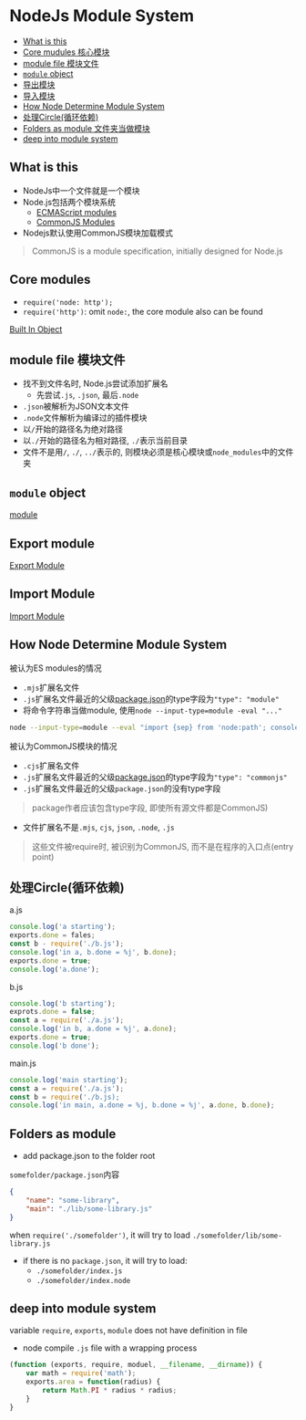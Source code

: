 # NodeJs Module System

- [What is this](#what-is-this)
- [Core mudules 核心模块](#core-mudules-核心模块)
- [module file 模块文件](#module-file-模块文件)
- [`module` object](#module-object)
- [导出模块](#导出模块)
- [导入模块](#导入模块)
- [How Node Determine Module System](#how-node-determine-module-system)
- [处理Circle(循环依赖)](#处理circle循环依赖)
- [Folders as module 文件夹当做模块](#folders-as-module-文件夹当做模块)
- [deep into module system](#deep-into-module-system)

## What is this

- NodeJs中一个文件就是一个模块
- Node.js包括两个模块系统
  - [ECMAScript modules](javascript-module-es6.md)
  - [CommonJS Modules](javascript-module-commonjs.md)
- Nodejs默认使用CommonJS模块加载模式

> CommonJS is a module specification, initially designed for Node.js

## Core modules

- `require('node: http');`
- `require('http')`: omit `node:`, the core module also can be found

[Built In Object](nodejs-built-in-libraries.md)

## module file 模块文件

- 找不到文件名时, Node.js尝试添加扩展名
  - 先尝试`.js`, `.json`, 最后`.node`
- `.json`被解析为JSON文本文件
- `.node`文件解析为编译过的插件模块
- 以`/`开始的路径名为绝对路径
- 以`./`开始的路径名为相对路径, `./`表示当前目录
- 文件不是用`/`, `./`, `../`表示的, 则模块必须是核心模块或`node_modules`中的文件夹

## `module` object

[module](nodejs-module-object.md)

## Export module

[Export Module](nodejs-module-exports.md)

## Import Module

[Import Module](nodejs-module-imports.md)

## How Node Determine Module System

被认为ES modules的情况

- `.mjs`扩展名文件
- `.js`扩展名文件最近的父级[package.json](nodejs-package-json.md)的type字段为`"type": "module"`
- 将命令字符串当做module, 使用`node --input-type=module -eval "..."`

```sh
node --input-type=module --eval "import {sep} from 'node:path'; console.log(sep);"
```

被认为CommonJS模块的情况

- `.cjs`扩展名文件
- `.js`扩展名文件最近的父级[package.json](nodejs-package-json.md)的type字段为`"type": "commonjs"`
- `.js`扩展名文件最近的父级`package.json`的没有type字段

> package作者应该包含type字段, 即使所有源文件都是CommonJS)

- 文件扩展名不是`.mjs`, `cjs`, `json`, `.node`, `.js`

> 这些文件被require时, 被识别为CommonJS, 而不是在程序的入口点(entry point)

## 处理Circle(循环依赖)

a.js

```javascript
console.log('a starting');
exports.done = fales;
const b - require('./b.js');
console.log('in a, b.done = %j', b.done);
exports.done = true;
console.log('a.done');
```

b.js

```javascript
console.log('b starting');
exprots.done = false;
const a = require('./a.js');
console.log('in b, a.done = %j', a.done);
exports.done = true;
console.log('b done');
```
main.js

```javascript
console.log('main starting');
const a = require('./a.js');
const b = require('./b.js);
console.log('in main, a.done = %j, b.done = %j', a.done, b.done);
```

## Folders as module

- add package.json to the folder root

`somefolder/package.json`内容

```json
{
    "name": "some-library",
    "main": "./lib/some-library.js"
}
```

when `require('./somefolder')`, it will try to load `./somefolder/lib/some-library.js` 

- if there is no `package.json`, it will try to load:
  - `./somefolder/index.js`
  - `./somefolder/index.node`

## deep into module system

variable `require`, `exports`, `module` does not have definition in file

- node compile `.js` file with a wrapping process

```javascript
(function (exports, require, moduel, __filename, __dirname)) {
    var math = require('math');
    exports.area = function(radius) {
        return Math.PI * radius * radius;
    }
}
```

